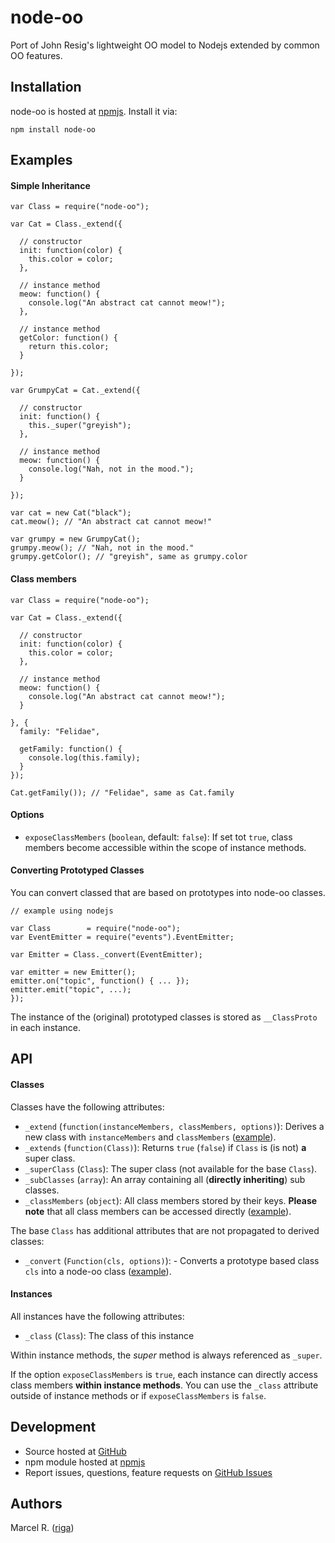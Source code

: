 # node-oo

Port of John Resig's lightweight OO model to Nodejs extended by common OO features.


## Installation

node-oo is hosted at [npmjs](https://www.npmjs.org/package/node-oo). Install it via:

```
npm install node-oo
```


## Examples

#### Simple Inheritance

```
var Class = require("node-oo");

var Cat = Class._extend({

  // constructor
  init: function(color) {
    this.color = color;
  },

  // instance method
  meow: function() {
    console.log("An abstract cat cannot meow!");
  },
  
  // instance method
  getColor: function() {
    return this.color;
  }

});

var GrumpyCat = Cat._extend({

  // constructor
  init: function() {
    this._super("greyish");
  },

  // instance method
  meow: function() {
    console.log("Nah, not in the mood.");
  }

});

var cat = new Cat("black");
cat.meow(); // "An abstract cat cannot meow!"

var grumpy = new GrumpyCat();
grumpy.meow(); // "Nah, not in the mood."
grumpy.getColor(); // "greyish", same as grumpy.color

```


#### Class members

```
var Class = require("node-oo");

var Cat = Class._extend({

  // constructor
  init: function(color) {
    this.color = color;
  },

  // instance method
  meow: function() {
    console.log("An abstract cat cannot meow!");
  }

}, {
  family: "Felidae",
  
  getFamily: function() {
  	console.log(this.family);
  }
});

Cat.getFamily()); // "Felidae", same as Cat.family

```


#### Options

- ``exposeClassMembers`` (``boolean``, default: ``false``): If set tot ``true``, class members become accessible within the scope of instance methods.


#### Converting Prototyped Classes

You can convert classed that are based on prototypes into node-oo classes.

```
// example using nodejs

var Class        = require("node-oo");
var EventEmitter = require("events").EventEmitter;

var Emitter = Class._convert(EventEmitter);

var emitter = new Emitter();
emitter.on("topic", function() { ... });
emitter.emit("topic", ...);
});

```

The instance of the (original) prototyped classes is stored as ``__ClassProto`` in each instance.


## API

#### Classes

Classes have the following attributes:

- ``_extend`` (``function(instanceMembers, classMembers, options)``): Derives a new class with ``instanceMembers`` and ``classMembers`` ([example](#simple-inheritance)).
- ``_extends`` (``function(Class)``): Returns ``true`` (``false``) if ``Class`` is (is not) **a** super class.
- ``_superClass`` (``Class``): The super class (not available for the base ``Class``).
- ``_subClasses`` (``array``): An array containing all (**directly inheriting**) sub classes.
- ``_classMembers`` (``object``): All class members stored by their keys. **Please note** that all class members can be accessed directly ([example](#class-members)).


The base ``Class`` has additional attributes that are not propagated to derived classes:

- ``_convert`` (``Function(cls, options)``): - Converts a prototype based class ``cls`` into a node-oo class ([example](#converting-prototyped-classes)).


#### Instances

All instances have the following attributes:

- ``_class`` (``Class``): The class of this instance

Within instance methods, the *super* method is always referenced as ``_super``. 

If the option ``exposeClassMembers`` is ``true``, each instance can directly access class members **within instance methods**. You can use the ``_class`` attribute outside of instance methods or if ``exposeClassMembers`` is ``false``.





## Development

- Source hosted at [GitHub](https://github.com/riga/node-oo)
- npm module hosted at [npmjs](https://www.npmjs.org/package/node-oo)
- Report issues, questions, feature requests on [GitHub Issues](https://github.com/riga/node-oo/issues)


## Authors

Marcel R. ([riga](https://github.com/riga))


